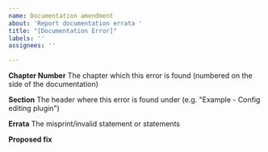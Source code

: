```yaml
---
name: Documentation amendment
about: 'Report documentation errata '
title: "[Documentation Error]"
labels: ''
assignees: ''

---
```


**Chapter Number**
The chapter which this error is found (numbered on the side of the documentation)

**Section**
The header where this error is found under (e.g. "Example - Config editing plugin")

**Errata**
The misprint/invalid statement or statements

**Proposed fix**
